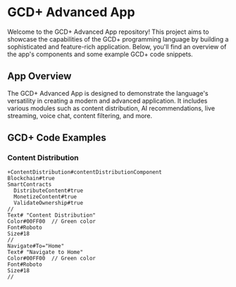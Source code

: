  # GCD+ Advanced App

Welcome to the GCD+ Advanced App repository! This project aims to showcase the capabilities of the GCD+ programming language by building a sophisticated and feature-rich application. Below, you'll find an overview of the app's components and some example GCD+ code snippets.

## App Overview

The GCD+ Advanced App is designed to demonstrate the language's versatility in creating a modern and advanced application. It includes various modules such as content distribution, AI recommendations, live streaming, voice chat, content filtering, and more.

## GCD+ Code Examples

### Content Distribution

```GCD+
+ContentDistribution#contentDistributionComponent
Blockchain#true
SmartContracts
  DistributeContent#true
  MonetizeContent#true
  ValidateOwnership#true
//
Text# "Content Distribution"
Color#00FF00  // Green color
Font#Roboto
Size#18
//
Navigate#To="Home"
Text# "Navigate to Home"
Color#00FF00  // Green color
Font#Roboto
Size#18
//
